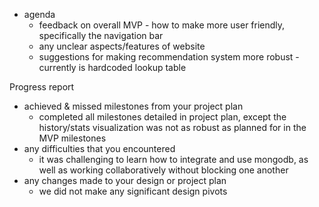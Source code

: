 * agenda
    * feedback on overall MVP - how to make more user friendly, specifically the navigation bar
    * any unclear aspects/features of website
    * suggestions for making recommendation system more robust - currently is hardcoded lookup table

Progress report
* achieved & missed milestones from your project plan
    * completed all milestones detailed in project plan, except the history/stats visualization was not as robust as planned for in the MVP milestones
* any difficulties that you encountered
    * it was challenging to learn how to integrate and use mongodb, as well as working collaboratively without blocking one another
* any changes made to your design or project plan
    * we did not make any significant design pivots
